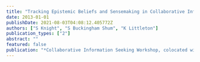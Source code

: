 ```yaml
---
title: "Tracking Epistemic Beliefs and Sensemaking in Collaborative Information Retrieval"
date: 2013-01-01
publishDate: 2021-08-03T04:08:12.405772Z
authors: ["S Knight", "S Buckingham Shum", "K Littleton"]
publication_types: ["2"]
abstract: ""
featured: false
publication: "*Collaborative Information Seeking Workshop, colocated with the 16th ACM …*"
---
```


